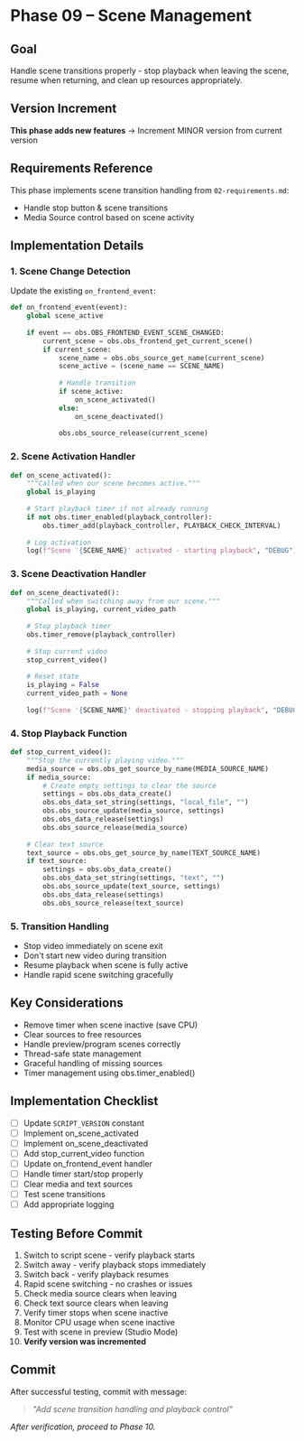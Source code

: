 # Phase 09 – Scene Management

## Goal
Handle scene transitions properly - stop playback when leaving the scene, resume when returning, and clean up resources appropriately.

## Version Increment
**This phase adds new features** → Increment MINOR version from current version

## Requirements Reference
This phase implements scene transition handling from `02-requirements.md`:
- Handle stop button & scene transitions
- Media Source control based on scene activity

## Implementation Details

### 1. Scene Change Detection
Update the existing `on_frontend_event`:
```python
def on_frontend_event(event):
    global scene_active
    
    if event == obs.OBS_FRONTEND_EVENT_SCENE_CHANGED:
        current_scene = obs.obs_frontend_get_current_scene()
        if current_scene:
            scene_name = obs.obs_source_get_name(current_scene)
            scene_active = (scene_name == SCENE_NAME)
            
            # Handle transition
            if scene_active:
                on_scene_activated()
            else:
                on_scene_deactivated()
                
            obs.obs_source_release(current_scene)
```

### 2. Scene Activation Handler
```python
def on_scene_activated():
    """Called when our scene becomes active."""
    global is_playing
    
    # Start playback timer if not already running
    if not obs.timer_enabled(playback_controller):
        obs.timer_add(playback_controller, PLAYBACK_CHECK_INTERVAL)
    
    # Log activation
    log(f"Scene '{SCENE_NAME}' activated - starting playback", "DEBUG")
```

### 3. Scene Deactivation Handler
```python
def on_scene_deactivated():
    """Called when switching away from our scene."""
    global is_playing, current_video_path
    
    # Stop playback timer
    obs.timer_remove(playback_controller)
    
    # Stop current video
    stop_current_video()
    
    # Reset state
    is_playing = False
    current_video_path = None
    
    log(f"Scene '{SCENE_NAME}' deactivated - stopping playback", "DEBUG")
```

### 4. Stop Playback Function
```python
def stop_current_video():
    """Stop the currently playing video."""
    media_source = obs.obs_get_source_by_name(MEDIA_SOURCE_NAME)
    if media_source:
        # Create empty settings to clear the source
        settings = obs.obs_data_create()
        obs.obs_data_set_string(settings, "local_file", "")
        obs.obs_source_update(media_source, settings)
        obs.obs_data_release(settings)
        obs.obs_source_release(media_source)
    
    # Clear text source
    text_source = obs.obs_get_source_by_name(TEXT_SOURCE_NAME)
    if text_source:
        settings = obs.obs_data_create()
        obs.obs_data_set_string(settings, "text", "")
        obs.obs_source_update(text_source, settings)
        obs.obs_data_release(settings)
        obs.obs_source_release(text_source)
```

### 5. Transition Handling
- Stop video immediately on scene exit
- Don't start new video during transition
- Resume playback when scene is fully active
- Handle rapid scene switching gracefully

## Key Considerations
- Remove timer when scene inactive (save CPU)
- Clear sources to free resources
- Handle preview/program scenes correctly
- Thread-safe state management
- Graceful handling of missing sources
- Timer management using obs.timer_enabled()

## Implementation Checklist
- [ ] Update `SCRIPT_VERSION` constant
- [ ] Implement on_scene_activated
- [ ] Implement on_scene_deactivated
- [ ] Add stop_current_video function
- [ ] Update on_frontend_event handler
- [ ] Handle timer start/stop properly
- [ ] Clear media and text sources
- [ ] Test scene transitions
- [ ] Add appropriate logging

## Testing Before Commit
1. Switch to script scene - verify playback starts
2. Switch away - verify playback stops immediately
3. Switch back - verify playback resumes
4. Rapid scene switching - no crashes or issues
5. Check media source clears when leaving
6. Check text source clears when leaving
7. Verify timer stops when scene inactive
8. Monitor CPU usage when scene inactive
9. Test with scene in preview (Studio Mode)
10. **Verify version was incremented**

## Commit
After successful testing, commit with message:  
> *"Add scene transition handling and playback control"*

*After verification, proceed to Phase 10.*